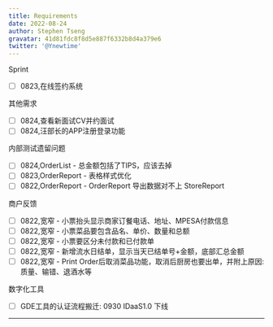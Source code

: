 ```yaml
---
title: Requirements
date: 2022-08-24
author: Stephen Tseng
gravatar: 41d81fdc8f8d5e887f6332b8d4a379e6
twitter: '@Ynewtime'
---
```


Sprint
+ [ ] 0823,在线签约系统

其他需求
+ [ ] 0824,查看新面试CV并约面试
+ [ ] 0824,汪部长的APP注册登录功能

内部测试遗留问题
+ [ ] 0824,OrderList - 总金额包括了TIPS，应该去掉
+ [ ] 0823,OrderReport - 表格样式优化
+ [ ] 0822,OrderReport - OrderReport 导出数据对不上 StoreReport

商户反馈
+ [ ] 0822,宽窄 - 小票抬头显示商家订餐电话、地址、MPESA付款信息
+ [ ] 0822,宽窄 - 小票菜品要包含品名、单价、数量和总额
+ [ ] 0822,宽窄 - 小票要区分未付款和已付款单
+ [ ] 0822,宽窄 - 新增流水日结单，显示当天已结单号+金额，底部汇总金额
+ [ ] 0822,宽窄 - Print Order后取消菜品功能，取消后厨房也要出单，并附上原因: 质量、输错、退酒水等

数字化工具
+ [ ] GDE工具的认证流程搬迁: 0930 IDaaS1.0 下线

---
